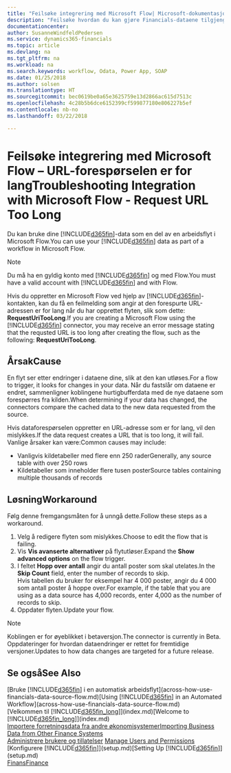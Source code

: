 ```yaml
---
title: "Feilsøke integrering med Microsoft Flow| Microsoft-dokumentasjon"
description: "Feilsøke hvordan du kan gjøre Financials-dataene tilgjengelige som en datakilde og angi en OData-URL-adresse til webtjenestene dine for å utvikle automatisk arbeidsflyt."
documentationcenter: 
author: SusanneWindfeldPedersen
ms.service: dynamics365-financials
ms.topic: article
ms.devlang: na
ms.tgt_pltfrm: na
ms.workload: na
ms.search.keywords: workflow, Odata, Power App, SOAP
ms.date: 01/25/2018
ms.author: solsen
ms.translationtype: HT
ms.sourcegitcommit: bec0619be0a65e3625759e13d2866ac615d7513c
ms.openlocfilehash: 4c28b5b6dce6152399cf599877180e806227b5ef
ms.contentlocale: nb-no
ms.lasthandoff: 03/22/2018

---
```

# <a name="troubleshooting-integration-with-microsoft-flow---request-url-too-long"></a><span data-ttu-id="fa263-103">Feilsøke integrering med Microsoft Flow – URL-forespørselen er for lang</span><span class="sxs-lookup"><span data-stu-id="fa263-103">Troubleshooting Integration with Microsoft Flow - Request URL Too Long</span></span>
<span data-ttu-id="fa263-104">Du kan bruke dine [!INCLUDE[d365fin](includes/d365fin_md.md)]-data som en del av en arbeidsflyt i Microsoft Flow.</span><span class="sxs-lookup"><span data-stu-id="fa263-104">You can use your [!INCLUDE[d365fin](includes/d365fin_md.md)] data as part of a workflow in Microsoft Flow.</span></span>  

> [!NOTE]  
>   <span data-ttu-id="fa263-105">Du må ha en gyldig konto med [!INCLUDE[d365fin](includes/d365fin_md.md)] og med Flow.</span><span class="sxs-lookup"><span data-stu-id="fa263-105">You must have a valid account with [!INCLUDE[d365fin](includes/d365fin_md.md)] and with Flow.</span></span>  

<span data-ttu-id="fa263-106">Hvis du oppretter en Microsoft Flow ved hjelp av [!INCLUDE[d365fin](includes/d365fin_md.md)]-kontakten, kan du få en feilmelding som angir at den forespurte URL-adressen er for lang når du har opprettet flyten, slik som dette: **RequestUriTooLong**.</span><span class="sxs-lookup"><span data-stu-id="fa263-106">If you are creating a Microsoft Flow using the [!INCLUDE[d365fin](includes/d365fin_md.md)] connector, you may receive an error message stating that the requsted URL is too long after creating the flow, such as the following: **RequestUriTooLong**.</span></span>

## <a name="cause"></a><span data-ttu-id="fa263-107">Årsak</span><span class="sxs-lookup"><span data-stu-id="fa263-107">Cause</span></span>
<span data-ttu-id="fa263-108">En flyt ser etter endringer i dataene dine, slik at den kan utløses.</span><span class="sxs-lookup"><span data-stu-id="fa263-108">For a flow to trigger, it looks for changes in your data.</span></span> <span data-ttu-id="fa263-109">Når du fastslår om dataene er endret, sammenligner koblingene hurtigbufferdata med de nye dataene som forespørres fra kilden.</span><span class="sxs-lookup"><span data-stu-id="fa263-109">When determining if your data has changed, the connectors compare the cached data to the new data requested from the source.</span></span>  

<span data-ttu-id="fa263-110">Hvis dataforespørselen oppretter en URL-adresse som er for lang, vil den mislykkes.</span><span class="sxs-lookup"><span data-stu-id="fa263-110">If the data request creates a URL that is too long, it will fail.</span></span> <span data-ttu-id="fa263-111">Vanlige årsaker kan være:</span><span class="sxs-lookup"><span data-stu-id="fa263-111">Common causes may include:</span></span>
- <span data-ttu-id="fa263-112">Vanligvis kildetabeller med flere enn 250 rader</span><span class="sxs-lookup"><span data-stu-id="fa263-112">Generally, any source table with over 250 rows</span></span>
- <span data-ttu-id="fa263-113">Kildetabeller som inneholder flere tusen poster</span><span class="sxs-lookup"><span data-stu-id="fa263-113">Source tables containing multiple thousands of records</span></span>

## <a name="workaround"></a><span data-ttu-id="fa263-114">Løsning</span><span class="sxs-lookup"><span data-stu-id="fa263-114">Workaround</span></span>
<span data-ttu-id="fa263-115">Følg denne fremgangsmåten for å unngå dette.</span><span class="sxs-lookup"><span data-stu-id="fa263-115">Follow these steps as a workaround.</span></span>
1. <span data-ttu-id="fa263-116">Velg å redigere flyten som mislykkes.</span><span class="sxs-lookup"><span data-stu-id="fa263-116">Choose to edit the flow that is failing.</span></span>
2. <span data-ttu-id="fa263-117">Vis **Vis avanserte alternativer** på flytutløser.</span><span class="sxs-lookup"><span data-stu-id="fa263-117">Expand the **Show advanced options** on the flow trigger.</span></span>
3. <span data-ttu-id="fa263-118">I feltet **Hopp over antall** angir du antall poster som skal utelates.</span><span class="sxs-lookup"><span data-stu-id="fa263-118">In the **Skip Count** field, enter the number of records to skip.</span></span>  
<span data-ttu-id="fa263-119">Hvis tabellen du bruker for eksempel har 4 000 poster, angir du 4 000 som antall poster å hoppe over.</span><span class="sxs-lookup"><span data-stu-id="fa263-119">For example, if the table that you are using as a data source has 4,000 records, enter 4,000 as the number of records to skip.</span></span>
4. <span data-ttu-id="fa263-120">Oppdater flyten.</span><span class="sxs-lookup"><span data-stu-id="fa263-120">Update your flow.</span></span>

> [!NOTE]  
> <span data-ttu-id="fa263-121">Koblingen er for øyeblikket i betaversjon.</span><span class="sxs-lookup"><span data-stu-id="fa263-121">The connector is currently in Beta.</span></span> <span data-ttu-id="fa263-122">Oppdateringer for hvordan dataendringer er rettet for fremtidige versjoner.</span><span class="sxs-lookup"><span data-stu-id="fa263-122">Updates to how data changes are targeted for a future release.</span></span>


## <a name="see-also"></a><span data-ttu-id="fa263-123">Se også</span><span class="sxs-lookup"><span data-stu-id="fa263-123">See Also</span></span>
<span data-ttu-id="fa263-124">[Bruke [!INCLUDE[d365fin](includes/d365fin_md.md)] i en automatisk arbeidsflyt](across-how-use-financials-data-source-flow.md)</span><span class="sxs-lookup"><span data-stu-id="fa263-124">[Using [!INCLUDE[d365fin](includes/d365fin_md.md)] in an Automated Workflow](across-how-use-financials-data-source-flow.md)</span></span>  
<span data-ttu-id="fa263-125">[Velkommen til [!INCLUDE[d365fin_long](includes/d365fin_long_md.md)]](index.md)</span><span class="sxs-lookup"><span data-stu-id="fa263-125">[Welcome to [!INCLUDE[d365fin_long](includes/d365fin_long_md.md)]](index.md)</span></span>  
[<span data-ttu-id="fa263-126">Importere forretningsdata fra andre økonomisystemer</span><span class="sxs-lookup"><span data-stu-id="fa263-126">Importing Business Data from Other Finance Systems</span></span>](upload-data.md)  
<span data-ttu-id="fa263-127">[Administrere brukere og tillatelser](ui-how-users-permissions.md)  </span><span class="sxs-lookup"><span data-stu-id="fa263-127">[Manage Users and Permissions](ui-how-users-permissions.md)  </span></span>  
<span data-ttu-id="fa263-128">[Konfigurere [!INCLUDE[d365fin](includes/d365fin_md.md)]](setup.md)</span><span class="sxs-lookup"><span data-stu-id="fa263-128">[Setting Up [!INCLUDE[d365fin](includes/d365fin_md.md)]](setup.md)</span></span>  
[<span data-ttu-id="fa263-129">Finans</span><span class="sxs-lookup"><span data-stu-id="fa263-129">Finance</span></span>](finance.md)  


